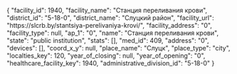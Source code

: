 {
    "facility_id": 1940,
    "facility_name": "Станция переливания крови",
    "district_id": "5-18-0",
    "district_name": "Слуцкий район",
    "facility_url": "https:\/\/slcrb.by\/stantsiya-perelivaniya-krovi\/",
    "facility_address": "0",
    "facility_type": null,
    "ap_1": "0",
    "name": "Станция переливания крови",
    "state": "public institution",
    "stats": [],
    "med_id": 409,
    "address": "0",
    "devices": [],
    "coord_x_y": null,
    "place_name": "Слуцк",
    "place_type": "city",
    "localties_key": 120,
    "year_of_closing": null,
    "year_of_opening": "0",
    "healthcare_facility_key": 1940,
    "administrative_division_id": "5-18-0"
}